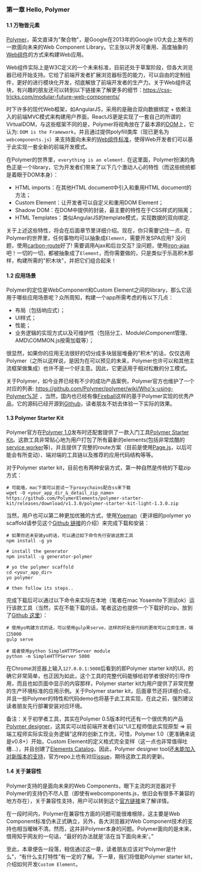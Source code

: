 ### 第一章 Hello, Polymer
#### 1.1 万物皆元素

[Polymer](https://www.polymer-project.org/)，英文直译为"聚合物"，是Google在2013年的Google I/O大会上发布的一款面向未来的Web Component Library。它主张以开发可重用、高度抽象的[Web组件](https://en.wikipedia.org/wiki/Web_Components)的方式来构建Web应用。

Web组件实际上是W3C定义的一个未来标准，目前还处于草案阶段，但各大浏览器已经开始支持。它给了前端开发者扩展浏览器标签的能力，可以自由的定制组件，更好的进行模块化开发，彻底解放了前端开发者的生产力。关于Web组件这块，有兴趣的朋友还可以转到以下链接来了解更多的细节：https://css-tricks.com/modular-future-web-components/

时下许多的现代Web框架，如AngularJS，采用的是融合双向数据绑定 + 依赖注入的前端MVC模式来构建用户界面，ReactJS更是实现了一套自己的所谓的VirtualDOM，与这些框架不同的是，Polymer将视角放在了最本源的[DOM](https://en.wikipedia.org/wiki/Document_Object_Model)上，它认为: `DOM is the Framework`，并且通过提供polyfill类库（现已更名为`webcomponents.js`）来支持面向未来的[Web组件标准](http://webcomponents.org/)，使得Web开发者们可以基于此实现一套全新的前端开发模式。

在Polymer的世界里，`everything is an element.`
在这里面，Polymer扮演的角色正是一个library，它为开发者们带来了以下几个激动人心的特性（而这些统统都是着眼于DOM本身）：

* HTML imports：在其他HTML document中引入和重用HTML document的方法；
* Custom Element：让开发者可以自定义和重用DOM Element；
* Shadow DOM：在DOM中提供的封装，最主要的特性在于CSS样式的隔离；
* HTML Templates：类似AngularJS的template模式，实现数据的双向绑定.

关于上述这些特性，将会在后面章节里详细介绍。现在，你只需要记住一点，在Polymer的世界里，任何事物均可以抽象成`Element`，需要开发SPA应用? 没问题，使用[carbon-route](https://elements.polymer-project.org/elements/carbon-route)好了! 需要调用Ajax和后台交互? 没问题，使用[iron-ajax](https://elements.polymer-project.org/elements/iron-ajax)吧！一切的一切，都被抽象成了`Element`，而你需要做的，只是类似于乐高积木那样，构建所需的"积木块"，并把它们组合起来！

#### 1.2 应用场景

Polymer的定位是WebComponent和Custom Element之间的library，那么它适用于哪些应用场景呢？众所周知，构建一个app所需考虑的有以下几点：

* 布局（包括响应式）；
* UI样式；
* 性能；
* 业务逻辑的实现方式以及可维护性（包括分工、Module\Component管理、AMD\COMMON.js按需加载等）；

很显然，如果你的应用无法很好的切分成多块层层堆叠的"积木"的话，仅仅选用Polymer（之所以这样说，是因为在可以预见的未来，Polymer也许可以和其他主流框架做集成）也许不是一个好主意。因此，它更适用于相对松散的分工模式。

关于Polymer，如今业界已经有不少的成功产品案例，Polymer官方也维护了一个对应的列表:
https://github.com/Polymer/polymer/wiki/Who's-using-Polymer%3F ，当然，国内也已经有像[Fireball](https://www.youtube.com/watch?v=8U9Ojc8Babc)这样的基于Polymer实现的优秀产品，它的源码已经开源到[Github](https://github.com/cocos-creator/deprecated-editor-ui)，读者朋友不妨去体验一下实际的效果。

#### 1.3 Polymer Starter Kit

Polymer官方在[Polymer 1.0](https://developers.googleblog.com/2015/05/polymer-10-released.html)发布时还配套提供了一款入门工具[Polymer Starter Kit](https://developers.google.com/web/tools/polymer-starter-kit/?hl=en)。这款工具非常贴心地为用户打包了所有最新的elements(包括非常炫酷的[service worker](https://github.com/PolymerElements/platinum-sw)等)，并且提供了完整的route方案（目前是使用[Page.js](https://github.com/visionmedia/page.js)，以后可能会有所变动）、端对端的工具链以及推荐的应用代码结构等等。

对于Polymer starter kit，目前也有两种安装方式，第一种自然是传统的下载zip方式：
```
# 可能墙，mac下面可以尝试一下proxychains配合ss来下载
wget -O <your_app_dir_&_detail_zip_name> https://github.com/PolymerElements/polymer-starter-kit/releases/download/v1.3.0/polymer-starter-kit-light-1.3.0.zip
```
当然，用户也可以第二种更加优雅的方式，使用[Yoeman](http://yeoman.io/)（更详细的polymer yo scaffold请参见这个[Github 链接](https://github.com/yeoman/generator-polymer)的介绍）来完成下载和安装：
```
# 如果你还未安装yo的话，可以通过如下命令先行安装这款工具
npm install -g yo

# install the generator
npm install -g generator-polymer

# yo the polymer scaffold
cd <your_app_dir>
yo polymer

# then follow its steps..
```

完成下载后可以通过以下命令来实际在本地（笔者在mac Yosemite下测试ok）运行该款工具（当然，实在不能下载的话，笔者这边也提供一个下载好的zip，放到了[Github 这里](https://github.com/Colstuwjx/polymer-tutorial/blob/master/Chapter_1/code/polymer-starter-kit-light-1.3.0.zip)）：
```
# 使用yo构建方式的话，可以使用gulp来serve，这样的好处是代码的更改可以立即生效，端口5000
gulp serve

# 或者使用python SimpleHTTPServer module
python -m SimpleHTTPServer 5000
```
在Chrome浏览器上输入`127.0.0.1:5000`后看到的即Polymer starter kit的UI，的确它非常简单，也正因为如此，这个工具的完整代码能够给初学者很好的引导作用，而且也如页面中显示的内容那样，Polymer starter kit为用户提供了非常完整的生产环境标准的应用示例。关于Polymer starter kit，后面章节还将详细介绍，并且一些Polymer的特性和代码demo也将基于此工具实现，在此之前，强烈建议读者朋友先行部署安装对应环境。

备注：关于初学者工具，其实在Polymer 0.5版本时代还有一个很优秀的产品[Polymer designer](https://polymer-designer.appspot.com/)，这其实可以给前端开发者们以“UI工程师借此实现原型 => 前端工程师实际实现业务逻辑”这样的创新工作流，可惜，Polymer 1.0（更准确来说是v0.8+）开始，Custom Element的定义格式完全变样（这一点也非常值得吐槽...），并且创建了[Elements Catalog](https://elements.polymer-project.org/)，因此，Polymer designer tool还[未能加入对新版本的支持](https://github.com/Polymer/designer#status)，官方repo上也有对应[issue](https://github.com/Polymer/designer/issues/153)，期待这款工具的更新。

#### 1.4 关于兼容性

Polymer支持的是面向未来的Web Components，眼下主流的浏览器对于Polymer的支持仍不尽人意（即使有webcomponents.js，依旧会有很多不兼容的地方存在），关于兼容性支持，用户可以转到这个[官方链接](https://www.polymer-project.org/1.0/resources/compatibility.html)来了解详情。

在一段时间内，Polymer在兼容性方面的问题可能很难根除，这主要是Web Component标准仍未正式确立，另外，各大浏览器对Web Component技术的支持也相当暧昧不清。然而，这并非Polymer本身的问题。Polymer面向的是未来，借用知乎网友的一句话，“最好的办法就是'活在当下面向未来'。”

至此，本章便告一段落，相信通过这一章，读者朋友应该对“Polymer是什么”，“有什么主打特性”有一定的了解。下一章，我们将借助Polymer starter kit，介绍如何开发`Custom Element`。
